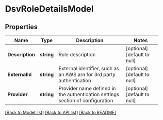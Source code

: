 # DsvRoleDetailsModel

## Properties
Name | Type | Description | Notes
------------ | ------------- | ------------- | -------------
**Description** | **string** | Role description | [optional] [default to null]
**ExternalId** | **string** | External identifier, such as an AWS arn for 3rd party authentication | [optional] [default to null]
**Provider** | **string** | Provider name defined in the authentication settings section of configuration | [optional] [default to null]

[[Back to Model list]](../README.md#documentation-for-models) [[Back to API list]](../README.md#documentation-for-api-endpoints) [[Back to README]](../README.md)

